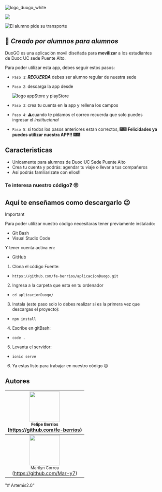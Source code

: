 ![logo_duogo_white](https://github.com/user-attachments/assets/20937f55-d2b0-4778-9447-05a179d5f264)

<p align="left">
   <img src="https://img.shields.io/badge/STATUS-EN%20DESAROLLO-purple">
</p>



![El alumno pide su transporte](https://github.com/user-attachments/assets/6568ecd3-8170-453a-bfab-577064680517)

## 🚗 _Creado por alumnos para alumnos_

DuoGO es una aplicación movil diseñada para **movilizar** a los estudiantes de Duoc UC sede Puente Alto.

Para poder utilizar esta app, debes seguir estos pasos:

- `Paso 1`: **_RECUERDA_** debes ser alumno regular de nuestra sede
- `Paso 2`: descarga la app desde

  ![logo appStore y playStore](https://github.com/user-attachments/assets/da098856-275e-4b16-926e-c7e59ef4d53a)

- `Paso 3`: crea tu cuenta en la app y rellena los campos
- `Paso 4`: ⚠️cuando te pidamos el correo recuerda que solo puedes ingresar el *institucional*
- `Paso 5`: si todos los pasos anteriores estan correctos, 🎆🎆 **Felicidades ya puedes utilizar nuestra APP!!** 🎆🎆

## Caracteristicas

- Unicamente para alumnos de Duoc UC Sede Puente Alto
- Crea tu cuenta y podrás: agendar tu viaje o llevar a tus compañeros
- Así podrás familiarizate con ellos!!


### Te interesa nuestro código❓ 😲
## Aquí te enseñamos como descargarlo 😉

> [!IMPORTANT]
> Para poder utilizar nuestro código necesitaras tener previamente instalado:
> - Git Bash
> - Visual Studio Code
>   
> Y tener cuenta activa en:
> - GitHub

1. Clona el código Fuente:
- `https://github.com/fe-berrios/aplicacionDuogo.git`
2. Ingresa a la carpeta que esta en tu ordenador
- `cd aplicacionDuogo/`
3. Instala (este paso solo lo debes realizar si es la primera vez que descargas el proyecto):
- `npm install`
4. Escribe en gitBash:
- `code .`
5. Levanta el servidor:
- `ionic serve`
6. Ya estas listo para trabajar en nuestro código 😄


## Autores

| <img src="https://avatars.githubusercontent.com/u/180475714?v=4" width=100><br><sub>Felipe Berrios</sub><br>(https://github.com/fe-berrios)
| :---: |
| <img src="https://avatars.githubusercontent.com/u/135190356?v=4" width=100><br><sub>Marilyn Correa</sub><br>(https://github.com/Mar-y7)

"# Artemis2.0" 
